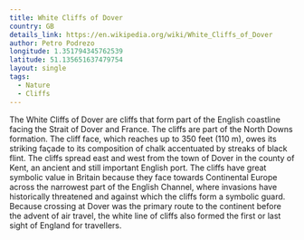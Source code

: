 ```yaml
---
title: White Cliffs of Dover
country: GB
details_link: https://en.wikipedia.org/wiki/White_Cliffs_of_Dover
author: Petro Podrezo
longitude: 1.351794345762539
latitude: 51.135651637479754
layout: single
tags:
  - Nature
  - Cliffs
---
```

The White Cliffs of Dover are cliffs that form part of the English coastline facing the Strait of Dover and France. The cliffs are part of the North Downs formation. The cliff face, which reaches up to 350 feet (110 m), owes its striking façade to its composition of chalk accentuated by streaks of black flint. The cliffs spread east and west from the town of Dover in the county of Kent, an ancient and still important English port. The cliffs have great symbolic value in Britain because they face towards Continental Europe across the narrowest part of the English Channel, where invasions have historically threatened and against which the cliffs form a symbolic guard. Because crossing at Dover was the primary route to the continent before the advent of air travel, the white line of cliffs also formed the first or last sight of England for travellers.

